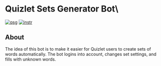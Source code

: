 # Quizlet Sets Generator Bot\
[![qsg](https://img.shields.io/static/v1?label=quizlet%20sets%20generator&message=telegram&color=229ED9)](https://t.me/quizlet_sets_bot)  [![instr](https://img.shields.io/static/v1?label=bot%20instrucions&message=telegraph&color=229ED9)](https://telegra.ph/Quizlet-Sets-Generator-01-25)

## About
The idea of this bot is to make it easier for Quizlet users to create sets of words automatically. The bot logins into account, changes set settings, and fills with unknown words.